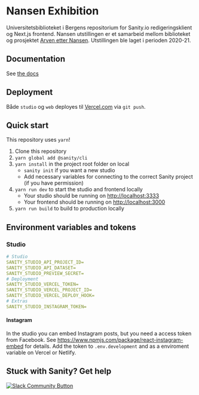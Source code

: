 # Nansen Exhibition

Universitetsbiblioteket i Bergens repositorium for Sanity.io redigeringsklient og Next.js frontend. Nansen utstillingen er et samarbeid mellom biblioteket og prosjektet [Arven etter Nansen](https://arvenetternansen.com/). Utstillingen ble laget i perioden 2020-21. 

## Documentation

See [the docs](./docs/README.md)

## Deployment

Både `studio` og `web` deployes til [Vercel.com](https://vercel.com/) via `git push`.

## Quick start

This repository uses `yarn`!

1. Clone this repository
1. `yarn global add @sanity/cli`
2. `yarn install` in the project root folder on local
   - `sanity init` if you want a new studio
   - Add necessary variables for connecting to the correct Sanity project (if you have permission)
3. `yarn run dev` to start the studio and frontend locally
   - Your studio should be running on [http://localhost:3333](http://localhost:3333)
   - Your frontend should be running on [http://localhost:3000](http://localhost:3000)
4. `yarn run build` to build to production locally


## Environment variables and tokens

### Studio

```yaml
# Studio
SANITY_STUDIO_API_PROJECT_ID=
SANITY_STUDIO_API_DATASET=
SANITY_STUDIO_PREVIEW_SECRET=
# Deployment
SANITY_STUDIO_VERCEL_TOKEN=
SANITY_STUDIO_VERCEL_PROJECT_ID=
SANITY_STUDIO_VERCEL_DEPLOY_HOOK=
# Extras
SANITY_STUDIO_INSTAGRAM_TOKEN=
```

#### Instagram

In the studio you can embed Instagram posts, but you need a access token from Facebook. See https://www.npmjs.com/package/react-instagram-embed for details. Add the token to `.env.development` and as a enviroment variable on Vercel or Netlify.


## Stuck with Sanity? Get help

[![Slack Community Button](https://slack.sanity.io/badge.svg)](https://slack.sanity.io/)

